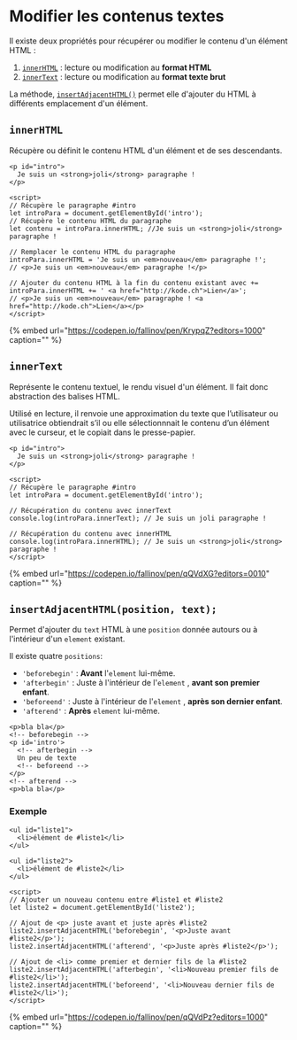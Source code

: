 # Modifier les contenus textes

Il existe deux propriétés pour récupérer ou modifier le contenu d'un élément HTML :

1. [`innerHTML`](dom-modifier-texte.md#innerhtml) : lecture ou modification au **format HTML** 
2. [`innerText`](dom-modifier-texte.md#innertext) : lecture ou modification au **format texte brut**

La méthode, [`insertAdjacentHTML()`](dom-modifier-texte.md#insertadjacenthtml-position-text) permet elle d'ajouter du HTML à différents emplacement d'un élément.

## `innerHTML`

Récupère ou définit le contenu HTML d'un élément et de ses descendants.

```markup
<p id="intro">
  Je suis un <strong>joli</strong> paragraphe !
</p>

<script>
// Récupère le paragraphe #intro
let introPara = document.getElementById('intro');
// Récupère le contenu HTML du paragraphe
let contenu = introPara.innerHTML; //Je suis un <strong>joli</strong> paragraphe !

// Remplacer le contenu HTML du paragraphe
introPara.innerHTML = 'Je suis un <em>nouveau</em> paragraphe !';
// <p>Je suis un <em>nouveau</em> paragraphe !</p>

// Ajouter du contenu HTML à la fin du contenu existant avec +=
introPara.innerHTML += ' <a href="http://kode.ch">Lien</a>';
// <p>Je suis un <em>nouveau</em> paragraphe ! <a href="http://kode.ch">Lien</a></p>
</script>
```

{% embed url="https://codepen.io/fallinov/pen/KrypqZ?editors=1000" caption="" %}

## `innerText`

Représente le contenu textuel, le rendu visuel d'un élément. Il fait donc abstraction des balises HTML.

Utilisé en lecture, il renvoie une approximation du texte que l’utilisateur ou utilisatrice obtiendrait s’il ou elle sélectionnnait le contenu d’un élément avec le curseur, et le copiait dans le presse-papier.

```markup
<p id="intro">
  Je suis un <strong>joli</strong> paragraphe !
</p>

<script>
// Récupère le paragraphe #intro
let introPara = document.getElementById('intro');

// Récupération du contenu avec innerText
console.log(introPara.innerText); // Je suis un joli paragraphe !

// Récupération du contenu avec innerHTML
console.log(introPara.innerHTML); // Je suis un <strong>joli</strong> paragraphe !
</script>
```

{% embed url="https://codepen.io/fallinov/pen/qQVdXG?editors=0010" caption="" %}

## `insertAdjacentHTML(position, text);`

Permet d'ajouter du `text` HTML à une `position` donnée autours ou à l'intérieur d'un `element` existant.

Il existe quatre `positions`:

* `'beforebegin'` : **Avant** l'`element`  lui-même.
* `'afterbegin'` : Juste à l'intérieur de l'`element` , **avant son premier enfant**.
* `'beforeend'` : Juste à l'intérieur de l'`element` , **après son dernier enfant**.
* `'afterend'` : **Après** `element` lui-même.

```markup
<p>bla bla</p>
<!-- beforebegin -->
<p id='intro'>
  <!-- afterbegin -->
  Un peu de texte
  <!-- beforeend -->
</p>
<!-- afterend -->
<p>bla bla</p>
```

### Exemple

```markup
<ul id="liste1">
  <li>élément de #liste1</li>
</ul>

<ul id="liste2">
  <li>élément de #liste2</li>
</ul>

<script>
// Ajouter un nouveau contenu entre #liste1 et #liste2
let liste2 = document.getElementById('liste2');

// Ajout de <p> juste avant et juste après #liste2
liste2.insertAdjacentHTML('beforebegin', '<p>Juste avant #liste2</p>');
liste2.insertAdjacentHTML('afterend', '<p>Juste après #liste2</p>');

// Ajout de <li> comme premier et dernier fils de la #liste2
liste2.insertAdjacentHTML('afterbegin', '<li>Nouveau premier fils de #liste2</li>');
liste2.insertAdjacentHTML('beforeend', '<li>Nouveau dernier fils de #liste2</li>');
</script>
```

{% embed url="https://codepen.io/fallinov/pen/qQVdPz?editors=1000" caption="" %}

